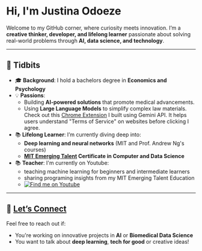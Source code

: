 # Hi, I'm Justina Odoeze

Welcome to my GitHub corner, where curiosity meets innovation. I’m a **creative
thinker, developer, and lifelong learner** passionate about solving real-world
problems through **AI, data science, and technology**.  

---

## 🌟 Tidbits

- 🎓 **Background**: I hold a bachelors degree in **Economics and Psychology**  
- 💡 **Passions**:  
  - Building **AI-powered solutions** that promote medical advancements.  
  - Using **Large Language Models** to simplify complex law materials.
  Check out this [Chrome Extension](https://chromewebstore.google.com/detail/barrister-gemini/elhjocjbccimmjfondigfgdbfbjkddbf)
  I built using Gemini API.
  It helps users understand "Terms of Service" on websites before clicking I agree.
- 📚 **Lifelong Learner**: I’m currently diving deep into:  
  - **Deep learning and neural networks** (MIT and Prof. Andrew Ng's courses)  
  - **[MIT Emerging Talent](https://emergingtalent.mit.edu/) Certificate in Computer and Data Science**
- 📚 **Teacher**: I'm currently on Youtube:
  - teaching machine learning for beginners and intermediate learners
  - sharing programing insights from my MIT Emerging Talent Education
  - [![Find me on Youtube](https://springschurch.co.uk/wp-content/uploads/2022/08/youtube-small-icon-23.jpg.png)](https://www.youtube.com/@ElosNotes/playlists)

---

## 💬 [Let’s Connect](https://www.linkedin.com/in/elochukwuodoeze/)

Feel free to reach out if:  

- You're working on innovative projects in **AI** or **Biomedical Data Science**
- You want to talk about **deep learning**, **tech for good** or creative ideas!
